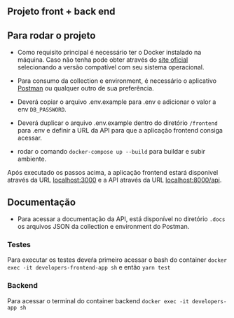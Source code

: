 ## Projeto front + back end

## Para rodar o projeto

- Como requisito principal é necessário ter o Docker instalado na máquina. Caso não tenha pode obter através do [site oficial](https://docs.docker.com/desktop/install/) selecionando a versão compatível com seu sistema operacional.

- Para consumo da collection e environment, é necessário o aplicativo [Postman](https://www.postman.com/downloads/) ou qualquer outro de sua preferência.

- Deverá copiar o arquivo .env.example para .env e adicionar o valor a env ```DB_PASSWORD```.

- Deverá duplicar o arquivo .env.example dentro do diretório ```/frontend``` para .env e definir a URL da API para que a aplicação frontend consiga acessar.

- rodar o comando ```docker-compose up --build``` para buildar  e subir ambiente.

Após executado os passos acima, a aplicação frontend estará disponivel através da URL [localhost:3000](http://localhost:3000) e a API através da URL [localhost:8000/api](http://localhost:8000/api).


## Documentação
- Para acessar a documentação da API, está disponível no diretório ```.docs``` os arquivos JSON da collection e environment do Postman.

### Testes
Para executar os testes deveŕa primeiro acessar o bash do container ```docker exec -it developers-frontend-app sh``` e então ```yarn test```

### Backend
Para acessar o terminal do container backend ```docker exec -it developers-app sh```